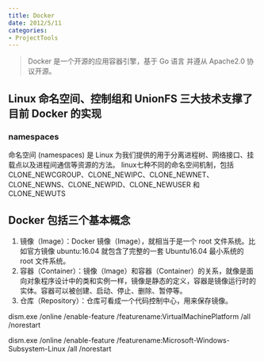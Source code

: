 ```yaml
---
title: Docker
date: 2012/5/11
categories:
- ProjectTools
---
```


> Docker 是一个开源的应用容器引擎，基于 Go 语言 并遵从 Apache2.0 协议开源。

## Linux 命名空间、控制组和 UnionFS 三大技术支撑了目前 Docker 的实现

### namespaces
命名空间 (namespaces) 是 Linux 为我们提供的用于分离进程树、网络接口、挂载点以及进程间通信等资源的方法。
linux七种不同的命名空间机制，包括 CLONE_NEWCGROUP、CLONE_NEWIPC、CLONE_NEWNET、CLONE_NEWNS、CLONE_NEWPID、CLONE_NEWUSER 和 CLONE_NEWUTS


## Docker 包括三个基本概念
1. 镜像（Image）：Docker 镜像（Image），就相当于是一个 root 文件系统。比如官方镜像 ubuntu:16.04 就包含了完整的一套 Ubuntu16.04 最小系统的 root 文件系统。
2. 容器（Container）：镜像（Image）和容器（Container）的关系，就像是面向对象程序设计中的类和实例一样，镜像是静态的定义，容器是镜像运行时的实体。容器可以被创建、启动、停止、删除、暂停等。
3. 仓库（Repository）：仓库可看成一个代码控制中心，用来保存镜像。

dism.exe /online /enable-feature /featurename:VirtualMachinePlatform /all /norestart


dism.exe /online /enable-feature /featurename:Microsoft-Windows-Subsystem-Linux /all /norestart

